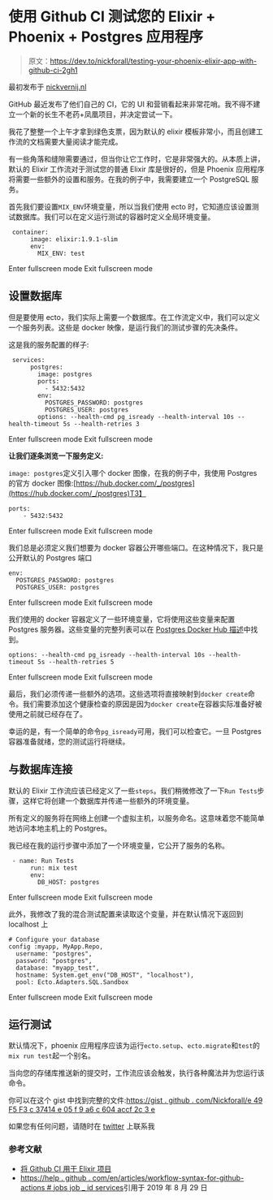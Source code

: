 # 使用 Github CI 测试您的 Elixir + Phoenix + Postgres 应用程序

> 原文：<https://dev.to/nickforall/testing-your-phoenix-elixir-app-with-github-ci-2gh1>

最初发布于 [nickvernij.nl](https://nickvernij.nl/blog/github-ci-elixir.html?ref=dev.to)

GitHub 最近发布了他们自己的 CI，它的 UI 和营销看起来非常花哨。我不得不建立一个新的长生不老药+凤凰项目，并决定尝试一下。

我花了整整一个上午才拿到绿色支票，因为默认的 elixir 模板非常小，而且创建工作流的文档需要大量阅读才能完成。

有一些角落和缝隙需要通过，但当你让它工作时，它是非常强大的。从本质上讲，默认的 Elixir 工作流对于测试您的普通 Elixir 库是很好的，但是 Phoenix 应用程序将需要一些额外的设置和服务。在我的例子中，我需要建立一个 PostgreSQL 服务。

首先我们要设置`MIX_ENV`环境变量，所以当我们使用 ecto 时，它知道应该设置测试数据库。我们可以在定义运行测试的容器时定义全局环境变量。

```
 container:
      image: elixir:1.9.1-slim
      env:
        MIX_ENV: test 
```

Enter fullscreen mode Exit fullscreen mode

## 设置数据库

但是要使用 ecto，我们实际上需要一个数据库。在工作流定义中，我们可以定义一个服务列表。这些是 docker 映像，是运行我们的测试步骤的先决条件。

这是我的服务配置的样子:

```
 services:
      postgres:
        image: postgres
        ports:
          - 5432:5432
        env:
          POSTGRES_PASSWORD: postgres
          POSTGRES_USER: postgres
        options: --health-cmd pg_isready --health-interval 10s --health-timeout 5s --health-retries 3 
```

Enter fullscreen mode Exit fullscreen mode

**让我们逐条浏览一下服务定义:**

`image: postgres`定义引入哪个 docker 图像，在我的例子中，我使用 Postgres 的官方 docker 图像:[https://hub.docker.com/_/postgres](https://hub.docker.com/_/postgres)T3】

```
ports:
    - 5432:5432 
```

Enter fullscreen mode Exit fullscreen mode

我们总是必须定义我们想要为 docker 容器公开哪些端口。在这种情况下，我只是公开默认的 Postgres 端口

```
env:
  POSTGRES_PASSWORD: postgres
  POSTGRES_USER: postgres 
```

Enter fullscreen mode Exit fullscreen mode

我们使用的 docker 容器定义了一些环境变量，它将使用这些变量来配置 Postgres 服务器。这些变量的完整列表可以在 [Postgres Docker Hub 描述](https://hub.docker.com/_/postgres)中找到。

```
options: --health-cmd pg_isready --health-interval 10s --health-timeout 5s --health-retries 5 
```

Enter fullscreen mode Exit fullscreen mode

最后，我们必须传递一些额外的选项。这些选项将直接映射到`docker create`命令。我们需要添加这个健康检查的原因是因为`docker create`在容器实际准备好被使用之前就已经存在了。

幸运的是，有一个简单的命令`pg_isready`可用，我们可以检查它。一旦 Postgres 容器准备就绪，您的测试运行将继续。

## 与数据库连接

默认的 Elixir 工作流应该已经定义了一些`steps`。我们稍微修改了一下`Run Tests`步骤，这样它将创建一个数据库并传递一些额外的环境变量。

所有定义的服务将在网络上创建一个虚拟主机，以服务命名。这意味着您不能简单地访问本地主机上的 Postgres。

我已经在我的运行步骤中添加了一个环境变量，它公开了服务的名称。

```
 - name: Run Tests
      run: mix test
      env:
        DB_HOST: postgres 
```

Enter fullscreen mode Exit fullscreen mode

此外，我修改了我的混合测试配置来读取这个变量，并在默认情况下返回到 localhost 上

```
# Configure your database
config :myapp, MyApp.Repo,
  username: "postgres",
  password: "postgres",
  database: "myapp_test",
  hostname: System.get_env("DB_HOST", "localhost"),
  pool: Ecto.Adapters.SQL.Sandbox 
```

Enter fullscreen mode Exit fullscreen mode

## 运行测试

默认情况下，phoenix 应用程序应该为运行`ecto.setup`、`ecto.migrate`和`test`的`mix run test`起一个别名。

当向您的存储库推送新的提交时，工作流应该会触发，执行各种魔法并为您运行该命令。

你可以在这个 gist 中找到完整的文件:[https://gist . github . com/Nickforall/e 49 F5 F3 c 37414 e 05 f 9 a6 c 604 accf 2c 3 e](https://gist.github.com/Nickforall/e49f5f3c37414e05f9a6c604accf2c3e)

如果您有任何问题，请随时在 [twitter](https://twitter.com/nickforallnl) 上联系我

### 参考文献

*   [将 Github CI 用于 Elixir 项目](http://rocket-science.ru/hacking/2019/08/19/use-github-ci-for-elixir-projects?utm_campaign=elixir_radar_204&utm_medium=email&utm_source=RD+Station)
*   [https://help . github . com/en/articles/workflow-syntax-for-github-actions # jobs job _ id services](https://help.github.com/en/articles/workflow-syntax-for-github-actions#jobsjob_idservices)引用于 2019 年 8 月 29 日